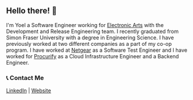 ## Hello there! 👋

I'm Yoel a Software Engineer working for [Electronic Arts](https://www.ea.com/) with the Development and Release Engineering team. I recently graduated from Simon Fraser University with a degree in Engineering Science. I have previously worked at two different companies as a part of my co-op program. I have worked at [Netgear](https://www.netgear.com/) as a Software Test Engineer and I have worked for [Procurify](https://www.procurify.com/) as a Cloud Infrastructure Engineer and a Backend Engineer.

### 📞 Contact Me
[LinkedIn](https://www.linkedin.com/in/yoel-yonata-5a7286182/) | [Website](https://yoelyonata.com/)
